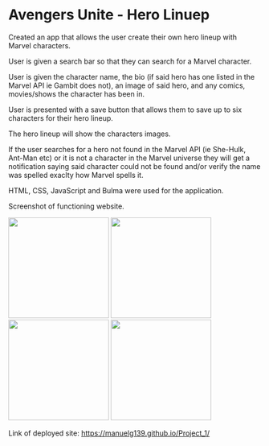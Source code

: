 # Avengers Unite - Hero Linuep
Created an app that allows the user create their own hero lineup with Marvel characters. 

User is given a search bar so that they can search for a Marvel character.

User is given the character name, the bio (if said hero has one listed in the Marvel API ie Gambit does not), an image of said hero, and any comics, movies/shows the character has been in.

User is presented with a save button that allows them to save up to six characters for their hero lineup.

The hero lineup will show the characters images.

If the user searches for a hero not found in the Marvel API (ie She-Hulk, Ant-Man etc) or it is not a character in the Marvel universe they will get a notification saying said character could not be found and/or verify the name was spelled exaclty how Marvel spells it.

HTML, CSS, JavaScript and Bulma were used for the application.

Screenshot of functioning website.

<img src ="https://user-images.githubusercontent.com/70343136/107592493-be9a0080-6bd2-11eb-9bad-e203fec39de4.png" width ="200">
<img src ="https://user-images.githubusercontent.com/70343136/107592495-bf329700-6bd2-11eb-9a07-4beb3fd19859.png" width ="200">
<img src ="https://user-images.githubusercontent.com/70343136/107592496-bfcb2d80-6bd2-11eb-8eed-e1cedce81bff.png" width ="200">
<img src ="https://user-images.githubusercontent.com/70343136/107592498-c0fc5a80-6bd2-11eb-970c-0c0507b685cd.png" width ="200">

Link of deployed site: https://manuelg139.github.io/Project_1/
